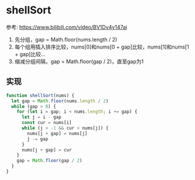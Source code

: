 # shellSort
参考: https://www.bilibili.com/video/BV1Dv4y147ai
1. 先分组，gap = Math.floor(nums.length / 2)
2. 每个组用插入排序比较，nums[0]和nums[0 + gap]比较，nums[1]和nums[1 + gap]比较...
3. 缩减分组间隔，gap = Math.floor(gap / 2)，直至gap为1

## 实现
```js
function shellSort(nums) {
  let gap = Math.floor(nums.length / 2)
  while (gap > 0) {
    for (let i = gap; i < nums.length; i += gap) {
      let j = i - gap
      const cur = nums[i]
      while (j > -1 && cur < nums[j]) {
        nums[j + gap] = nums[j]
        j -= gap
      }
      nums[j + gap] = cur
    }
    gap = Math.floor(gap / 2)
  }
}
```
